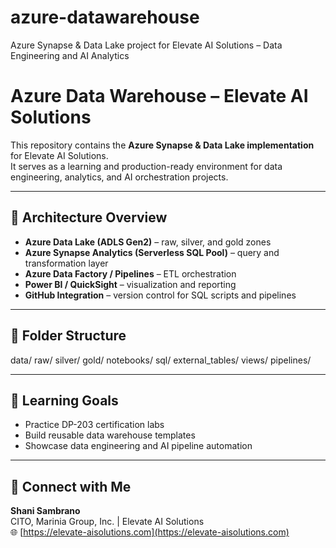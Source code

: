 # azure-datawarehouse
Azure Synapse &amp; Data Lake project for Elevate AI Solutions – Data Engineering and AI Analytics
# Azure Data Warehouse – Elevate AI Solutions

This repository contains the **Azure Synapse & Data Lake implementation** for Elevate AI Solutions.  
It serves as a learning and production-ready environment for data engineering, analytics, and AI orchestration projects.

---

## 🧱 Architecture Overview
- **Azure Data Lake (ADLS Gen2)** – raw, silver, and gold zones  
- **Azure Synapse Analytics (Serverless SQL Pool)** – query and transformation layer  
- **Azure Data Factory / Pipelines** – ETL orchestration  
- **Power BI / QuickSight** – visualization and reporting  
- **GitHub Integration** – version control for SQL scripts and pipelines

---

## 📁 Folder Structure
data/
raw/
silver/
gold/
notebooks/
sql/
external_tables/
views/
pipelines/


---

## 🧠 Learning Goals
- Practice DP-203 certification labs  
- Build reusable data warehouse templates  
- Showcase data engineering and AI pipeline automation  

---

## 🔗 Connect with Me
**Shani Sambrano**  
CITO, Marinia Group, Inc. | Elevate AI Solutions  
🌐 [https://elevate-aisolutions.com](https://elevate-aisolutions.com)
